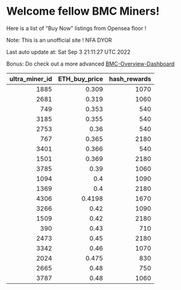 # Welcome fellow BMC Miners!
Here is a list of "Buy Now" listings from Opensea floor !

Note: This is an unofficial site ! NFA DYOR

Last auto update at: Sat Sep  3 21:11:27 UTC 2022

Bonus: Do check out a more advanced [BMC-Overview-Dashboard](https://dune.com/defifunk/BMC-Overview-Dashboard)


|   ultra_miner_id |   ETH_buy_price |   hash_rewards |
|-----------------:|----------------:|---------------:|
|             1885 |          0.309  |           1070 |
|             2681 |          0.319  |           1060 |
|              749 |          0.353  |            540 |
|             3185 |          0.355  |            540 |
|             2753 |          0.36   |            540 |
|              767 |          0.365  |           2180 |
|             3401 |          0.366  |            540 |
|             1501 |          0.369  |           2180 |
|             3785 |          0.39   |           1060 |
|             1094 |          0.4    |           1090 |
|             1369 |          0.4    |           2180 |
|             4306 |          0.4198 |           1670 |
|             3266 |          0.42   |           1090 |
|             1509 |          0.42   |           2180 |
|              390 |          0.43   |            710 |
|             2473 |          0.45   |           2180 |
|             3342 |          0.46   |           1070 |
|             2024 |          0.475  |            830 |
|             2665 |          0.48   |            750 |
|             3787 |          0.48   |           1060 |